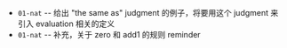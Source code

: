 - `01-nat` -- 给出 "the same as" judgment 的例子，将要用这个 judgment 来引入 evaluation 相关的定义
- `01-nat` -- 补充，关于 zero 和 add1 的规则 reminder

